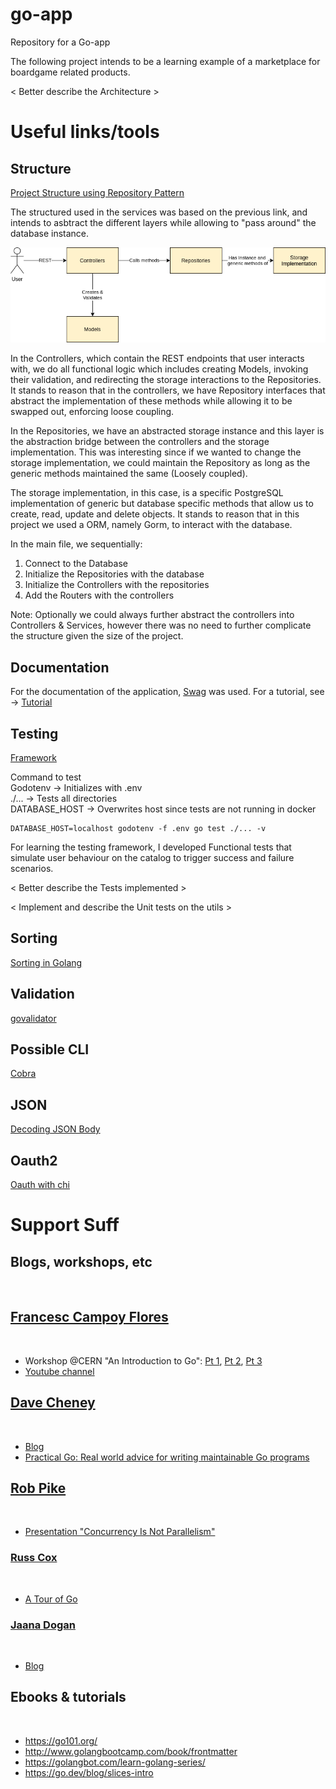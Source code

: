 # go-app
Repository for a Go-app 

The following project intends to be a learning example of a marketplace for boardgame related products. 

 
< Better describe the Architecture >



# Useful links/tools
## Structure 
[Project Structure using Repository Pattern](https://dakaii.medium.com/repository-pattern-in-golang-d22d3fa76d91)

The structured used in the services was based on the previous link, and intends to asbtract the different layers while allowing to "pass around" the database instance. 

![Structure](doc/img/structure.png)

In the Controllers, which contain the REST endpoints that user interacts with, we do all functional logic which includes creating Models, invoking their validation, and redirecting the storage interactions to the Repositories. It stands to reason that in the controllers, we have Repository interfaces that abstract the implementation of these methods while allowing it to be swapped out, enforcing loose coupling.

In the Repositories, we have an abstracted storage instance and this layer is the abstraction bridge between the controllers and the storage implementation. This was interesting since if we wanted to change the storage implementation, we could maintain the Repository as long as the generic methods maintained the same (Loosely coupled).

The storage implementation, in this case, is a specific PostgreSQL implementation of generic but database specific methods that allow us to create, read, update and delete objects. It stands to reason that in this project we used a ORM, namely Gorm, to interact with the database.

In the main file, we sequentially:
1. Connect to the Database
2. Initialize the Repositories with the database
3. Initialize the Controllers with the repositories
4. Add the Routers with the controllers

Note: Optionally we could always further abstract the controllers into Controllers & Services, however there was no need to further complicate the structure given the size of the project.


## Documentation
For the documentation of the application, [Swag](https://github.com/swaggo/swag#the-swag-formatter) was used.
For a tutorial, see -> [Tutorial](https://martinheinz.dev/blog/9)

## Testing
[Framework](https://apitest.dev/)

Command to test   
Godotenv -> Initializes with .env   
./... -> Tests all directories   
DATABASE_HOST -> Overwrites host since tests are not running in docker
```
DATABASE_HOST=localhost godotenv -f .env go test ./... -v
```

For learning the testing framework, I developed Functional tests that simulate user behaviour on the catalog to trigger success and failure scenarios. 

< Better describe the Tests implemented >

< Implement and describe the Unit tests on the utils >



## Sorting
[Sorting in Golang](https://yourbasic.org/golang/how-to-sort-in-go/)

## Validation
[govalidator](https://github.com/asaskevich/govalidator)

## Possible CLI 
[Cobra](https://github.com/spf13/cobra)

## JSON 
[Decoding JSON Body](https://www.alexedwards.net/blog/how-to-properly-parse-a-json-request-body)

## Oauth2
[Oauth with chi](https://github.com/go-chi/oauth)





# Support Suff

## Blogs, workshops, etc
​
## [Francesc Campoy Flores](https://www.campoy.cat) 
​
* Workshop @CERN "An Introduction to Go": [Pt 1](https://www.youtube.com/watch?v=xi8732QO33Y&t=2475s), [Pt 2](https://www.youtube.com/watch?v=wCU4g0kVZ8Y&t=647s), [Pt 3](https://www.youtube.com/watch?v=axXuYFA80QM&t=4s)
* [Youtube channel](https://www.youtube.com/channel/UC_BzFbxG2za3bp5NRRRXJSw/)
​
## [Dave Cheney](https://dave.cheney.net/about)
​
* [Blog](https://dave.cheney.net/)
* [Practical Go: Real world advice for writing maintainable Go programs](https://dave.cheney.net/practical-go/presentations/qcon-china.html)
​
## [Rob Pike](https://research.google/people/r/)
​
* [Presentation "Concurrency Is Not Parallelism"](https://www.youtube.com/watch?v=cN_DpYBzKso)
​
### [Russ Cox](https://swtch.com/~rsc/)
​
* [A Tour of Go](https://www.youtube.com/watch?v=ytEkHepK08c)
​
### [Jaana Dogan](https://rakyll.org/about/)
​
* [Blog](https://rakyll.org/)
​
## Ebooks & tutorials
​
* https://go101.org/
* http://www.golangbootcamp.com/book/frontmatter
* https://golangbot.com/learn-golang-series/
* https://go.dev/blog/slices-intro
